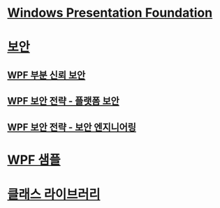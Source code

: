 # [Windows Presentation Foundation](index.md)
# [보안](security-wpf.md)
## [WPF 부분 신뢰 보안](wpf-partial-trust-security.md)
## [WPF 보안 전략 - 플랫폼 보안](wpf-security-strategy-platform-security.md)
## [WPF 보안 전략 - 보안 엔지니어링](wpf-security-strategy-security-engineering.md)
# [WPF 샘플](wpf-samples.md)
# [클래스 라이브러리](class-library-wpf.md)
